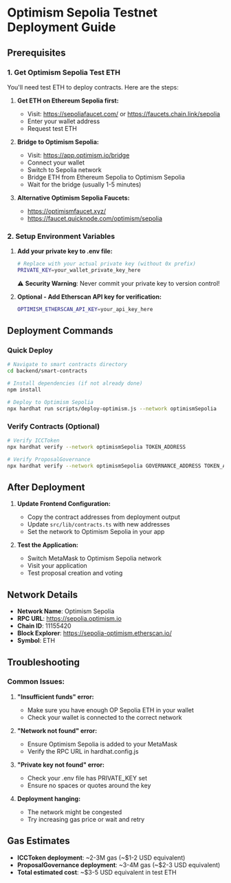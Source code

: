 # Optimism Sepolia Testnet Deployment Guide

## Prerequisites

### 1. Get Optimism Sepolia Test ETH

You'll need test ETH to deploy contracts. Here are the steps:

1. **Get ETH on Ethereum Sepolia first:**
   - Visit: https://sepoliafaucet.com/ or https://faucets.chain.link/sepolia
   - Enter your wallet address
   - Request test ETH

2. **Bridge to Optimism Sepolia:**
   - Visit: https://app.optimism.io/bridge
   - Connect your wallet
   - Switch to Sepolia network
   - Bridge ETH from Ethereum Sepolia to Optimism Sepolia
   - Wait for the bridge (usually 1-5 minutes)

3. **Alternative Optimism Sepolia Faucets:**
   - https://optimismfaucet.xyz/
   - https://faucet.quicknode.com/optimism/sepolia

### 2. Setup Environment Variables

1. **Add your private key to .env file:**
   ```bash
   # Replace with your actual private key (without 0x prefix)
   PRIVATE_KEY=your_wallet_private_key_here
   ```

   ⚠️ **Security Warning**: Never commit your private key to version control!

2. **Optional - Add Etherscan API key for verification:**
   ```bash
   OPTIMISM_ETHERSCAN_API_KEY=your_api_key_here
   ```

## Deployment Commands

### Quick Deploy
```bash
# Navigate to smart contracts directory
cd backend/smart-contracts

# Install dependencies (if not already done)
npm install

# Deploy to Optimism Sepolia
npx hardhat run scripts/deploy-optimism.js --network optimismSepolia
```

### Verify Contracts (Optional)
```bash
# Verify ICCToken
npx hardhat verify --network optimismSepolia TOKEN_ADDRESS

# Verify ProposalGovernance
npx hardhat verify --network optimismSepolia GOVERNANCE_ADDRESS TOKEN_ADDRESS
```

## After Deployment

1. **Update Frontend Configuration:**
   - Copy the contract addresses from deployment output
   - Update `src/lib/contracts.ts` with new addresses
   - Set the network to Optimism Sepolia in your app

2. **Test the Application:**
   - Switch MetaMask to Optimism Sepolia network
   - Visit your application
   - Test proposal creation and voting

## Network Details

- **Network Name**: Optimism Sepolia
- **RPC URL**: https://sepolia.optimism.io
- **Chain ID**: 11155420
- **Block Explorer**: https://sepolia-optimism.etherscan.io/
- **Symbol**: ETH

## Troubleshooting

### Common Issues:

1. **"Insufficient funds" error:**
   - Make sure you have enough OP Sepolia ETH in your wallet
   - Check your wallet is connected to the correct network

2. **"Network not found" error:**
   - Ensure Optimism Sepolia is added to your MetaMask
   - Verify the RPC URL in hardhat.config.js

3. **"Private key not found" error:**
   - Check your .env file has PRIVATE_KEY set
   - Ensure no spaces or quotes around the key

4. **Deployment hanging:**
   - The network might be congested
   - Try increasing gas price or wait and retry

## Gas Estimates

- **ICCToken deployment**: ~2-3M gas (~$1-2 USD equivalent)
- **ProposalGovernance deployment**: ~3-4M gas (~$2-3 USD equivalent)
- **Total estimated cost**: ~$3-5 USD equivalent in test ETH
